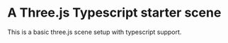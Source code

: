 # A Three.js Typescript starter scene

This is a basic three.js scene setup with typescript support. 

